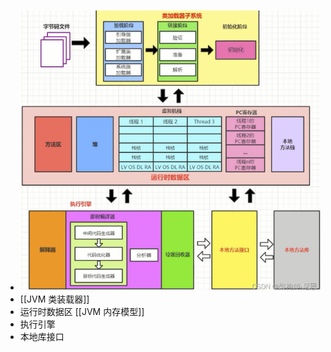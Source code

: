 - ![image.png](../assets/image_1673251688438_0.png)
- [[JVM 类装载器]]
- 运行时数据区 [[JVM 内存模型]]
- 执行引擎
- 本地库接口